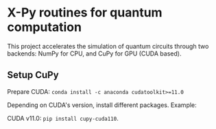 # X-Py routines for quantum computation

This project accelerates the simulation of quantum circuits through two backends: NumPy for CPU, and CuPy for GPU (CUDA based).

## Setup CuPy

Prepare CUDA: `conda install -c anaconda cudatoolkit>=11.0`

Depending on CUDA's version, install different packages. Example:

CUDA v11.0: `pip install cupy-cuda110`.
